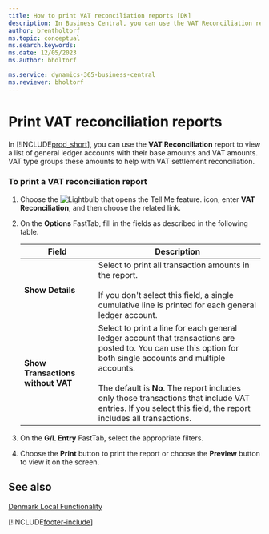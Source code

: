 ```yaml
---
title: How to print VAT reconciliation reports [DK]
description: In Business Central, you can use the VAT Reconciliation report to view a list of general ledger accounts with their base amounts and VAT amounts.
author: brentholtorf
ms.topic: conceptual
ms.search.keywords:
ms.date: 12/05/2023
ms.author: bholtorf

ms.service: dynamics-365-business-central
ms.reviewer: bholtorf
---
```

# Print VAT reconciliation reports
In [!INCLUDE[prod_short](../../includes/prod_short.md)], you can use the **VAT Reconciliation** report to view a list of general ledger accounts with their base amounts and VAT amounts. VAT type groups these amounts to help with VAT settlement reconciliation.  

### To print a VAT reconciliation report  

1.  Choose the ![Lightbulb that opens the Tell Me feature.](../../media/ui-search/search_small.png "Tell me what you want to do") icon, enter **VAT Reconciliation**, and then choose the related link.  
2.  On the **Options** FastTab, fill in the fields as described in the following table.  

    |Field|Description|  
    |---------------------------------|---------------------------------------|  
    |**Show Details**|Select to print all transaction amounts in the report.<br /><br /> If you don't select this field, a single cumulative line is printed for each general ledger account.|  
    |**Show Transactions without VAT**|Select to print a line for each general ledger account that transactions are posted to. You can use this option for both single accounts and multiple accounts.<br /><br /> The default is **No**. The report includes only those transactions that include VAT entries. If you select this field, the report includes all transactions.|  

3.  On the **G/L Entry** FastTab, select the appropriate filters.  
4.  Choose the **Print** button to print the report or choose the **Preview** button to view it on the screen.  

## See also  
 [Denmark Local Functionality](denmark-local-functionality.md)  


[!INCLUDE[footer-include](../../includes/footer-banner.md)]